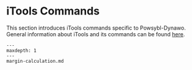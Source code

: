 # iTools Commands

This section introduces iTools commands specific to Powsybl-Dynawo.
General information about iTools and its commands can be found [here](inv:powsyblcore:*:*#user/itools/index). 

```{toctree}
---
maxdepth: 1
---
margin-calculation.md
```

